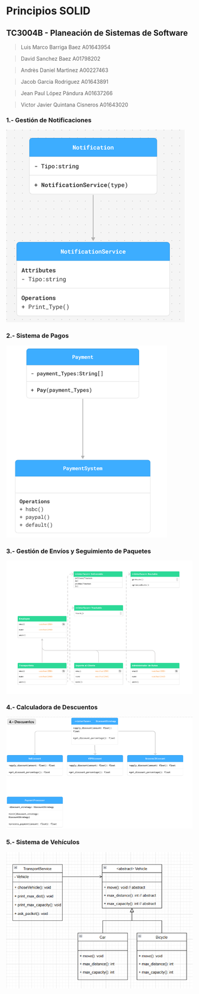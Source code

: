 # Principios SOLID

## TC3004B - Planeación de Sistemas de Software

> Luis Marco Barriga Baez A01643954

> David Sanchez Baez A01798202

> Andrès Daniel Martìnez A00227463

> Jacob Garcia Rodriguez A01643891

> Jean Paul López Pándura A01637266

> Victor Javier Quintana Cisneros A01643020

### 1.- Gestión de Notificaciones

![Notification](Images/1.png)

### 2.- Sistema de Pagos

![Payments](Images/2.png)

### 3.- Gestión de Envíos y Seguimiento de Paquetes

![Deliveries](Images/3.png)

### 4.- Calculadora de Descuentos
![Calculator](Images/4.png)
### 5.- Sistema de Vehículos

![Vehicles](Images/5.png)
